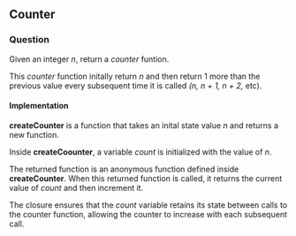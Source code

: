 ## Counter

### Question

Given an integer *n*, return a *counter* funtion.

This *counter* function initally return *n* and then return 1 more than the previous value every subsequent time it is called *(n, n + 1, n + 2,* etc).

#### Implementation

**createCounter** is a function that takes an inital state value *n* and returns a new function.

Inside **createCoounter**, a variable *count* is initialized with the value of *n*.

The returned function is an anonymous function defined inside **createCounter**. When this returned function is called, it returns the current value of *count* and then increment it.

The closure ensures that the *count* variable retains its state between calls to the counter function, allowing the counter to increase with each subsequent call.
